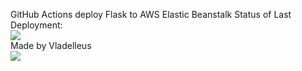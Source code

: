 GitHub Actions deploy Flask to AWS Elastic Beanstalk
Status of Last Deployment:<br>
<img src="https://github.com/vladelleus/octo/workflows/CI-CD-Pipeline-to-AWS-ElasticBeanstalk/badge.svg?branch=master">
<br>
Made by Vladelleus<br>
<img src="https://media0.giphy.com/media/MVuTi2LcjWTew/giphy.gif?cid=ecf05e47lbpx0qivtxsub7sezyf9woecqp3c4raa2h0ti242&rid=giphy.gif&ct=g">
